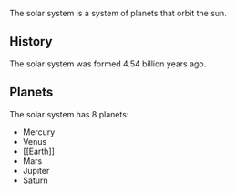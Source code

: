 The solar system is a system of planets that orbit the sun.

## History

The solar system was formed 4.54 billion years ago.

## Planets

The solar system has 8 planets:

- Mercury
- Venus
- [[Earth]]
- Mars
- Jupiter
- Saturn